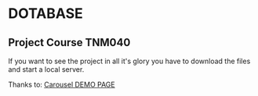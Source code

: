 # DOTABASE
## Project Course TNM040 

If you want to see the project in all it's glory you have to download the files and start a local server.


Thanks to:
[Carousel DEMO PAGE](http://vladimirbujanovic.com/angular-carousel-3d/demo/demo.html)

